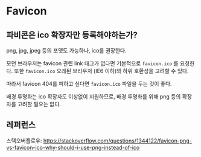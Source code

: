 # Favicon

## 파비콘은 ico 확장자만 등록해야하는가?

png, jpg, jpeg 등의 포맷도 가능하나, ico를 권장한다.

모던 브라우저는 favicon 관련 link 태그가 없다면 기본적으로 `favicon.ico` 를 요청한다. 또한 `favicon.ico` 오래된 브라우저 (IE6 이하)와 하위 호환성을 고려할 수 있다.

따라서 favicon 404를 피하고 싶다면 `favicon.ico` 파일을 두는 것이 좋다.

배경 투명화는 ico 확장자도 이상없이 지원하므로, 배경 투명화를 위해 png 등의 확장자를 고려할 필요는 없다.

## 레퍼런스

스택오버플로우: https://stackoverflow.com/questions/1344122/favicon-png-vs-favicon-ico-why-should-i-use-png-instead-of-ico
